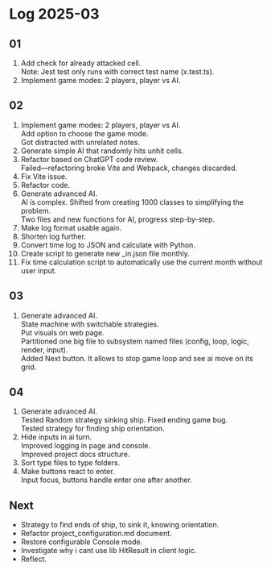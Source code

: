 # Log 2025-03

## 01

1. Add check for already attacked cell.  
   Note: Jest test only runs with correct test name (x.test.ts).  
2. Implement game modes: 2 players, player vs AI.  

## 02

1. Implement game modes: 2 players, player vs AI.  
   Add option to choose the game mode.  
   Got distracted with unrelated notes.  
2. Generate simple AI that randomly hits unhit cells.  
3. Refactor based on ChatGPT code review.  
   Failed—refactoring broke Vite and Webpack, changes discarded.  
4. Fix Vite issue.  
5. Refactor code.  
6. Generate advanced AI.  
   AI is complex. Shifted from creating 1000 classes to simplifying the problem.  
   Two files and new functions for AI, progress step-by-step.  
7. Make log format usable again.  
8. Shorten log further.  
9. Convert time log to JSON and calculate with Python.  
10. Create script to generate new _in.json file monthly.  
11. Fix time calculation script to automatically use the current month without user input.  

## 03

1. Generate advanced AI.  
   State machine with switchable strategies.  
   Put visuals on web page.  
   Partitioned one big file to subsystem named files (config, loop, logic, render, input).  
   Added Next button. It allows to stop game loop and see ai move on its grid.  

## 04

1. Generate advanced AI.  
   Tested Random strategy sinking ship. Fixed ending game bug.  
   Tested strategy for finding ship orientation.  
2. Hide inputs in ai turn.  
   Improved logging in page and console.  
   Improved project docs structure.  
3. Sort type files to type folders. 
4. Make buttons react to enter.  
   Input focus, buttons handle enter one after another.  

## Next

- Strategy to find ends of ship, to sink it, knowing orientation.
- Refactor project_configuration.md document.
- Restore configurable Console mode.
- Investigate why i cant use lib HitResult in client logic.
- Reflect.
